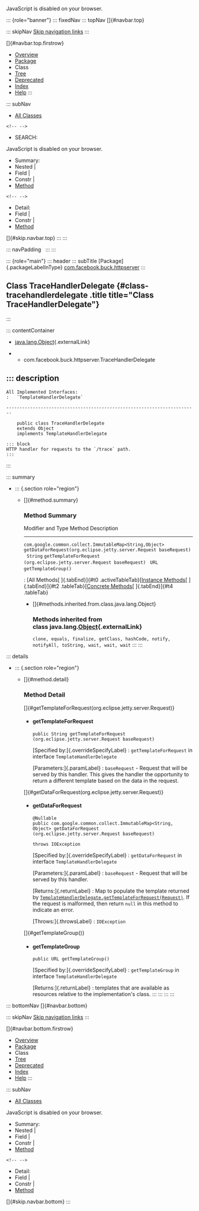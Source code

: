 <div>

JavaScript is disabled on your browser.

</div>

::: {role="banner"}
::: fixedNav
::: topNav
[]{#navbar.top}

::: skipNav
[Skip navigation links](#skip.navbar.top "Skip navigation links")
:::

[]{#navbar.top.firstrow}

-   [Overview](../../../../index.html)
-   [Package](package-summary.html)
-   Class
-   [Tree](package-tree.html)
-   [Deprecated](../../../../deprecated-list.html)
-   [Index](../../../../index-all.html)
-   [Help](../../../../help-doc.html)
:::

::: subNav
-   [All Classes](../../../../allclasses.html)

```{=html}
<!-- -->
```
-   SEARCH:

<div>

<div>

JavaScript is disabled on your browser.

</div>

</div>

<div>

-   Summary: 
-   Nested \| 
-   Field \| 
-   Constr \| 
-   [Method](#method.summary)

```{=html}
<!-- -->
```
-   Detail: 
-   Field \| 
-   Constr \| 
-   [Method](#method.detail)

</div>

[]{#skip.navbar.top}
:::
:::

::: navPadding
 
:::
:::

::: {role="main"}
::: header
::: subTitle
[Package]{.packageLabelInType} [com.facebook.buck.httpserver](package-summary.html)
:::

## Class TraceHandlerDelegate {#class-tracehandlerdelegate .title title="Class TraceHandlerDelegate"}
:::

::: contentContainer
-   [java.lang.Object](http://docs.oracle.com/javase/7/docs/api/java/lang/Object.html?is-external=true "class or interface in java.lang"){.externalLink}

-   -   com.facebook.buck.httpserver.TraceHandlerDelegate

::: description
-   

    All Implemented Interfaces:
    :   `TemplateHandlerDelegate`

    ------------------------------------------------------------------------

        public class TraceHandlerDelegate
        extends Object
        implements TemplateHandlerDelegate

    ::: block
    HTTP handler for requests to the `/trace` path.
    :::
:::

::: summary
-   ::: {.section role="region"}
    -   []{#method.summary}

        ### Method Summary

          Modifier and Type                                         Method                                                                  Description
          --------------------------------------------------------- ----------------------------------------------------------------------- -------------
          `com.google.common.collect.ImmutableMap<String,​Object>`   `getDataForRequest​(org.eclipse.jetty.server.Request baseRequest)`        
          `String`                                                  `getTemplateForRequest​(org.eclipse.jetty.server.Request baseRequest)`    
          `URL`                                                     `getTemplateGroup()`                                                     

          : [All Methods[ ]{.tabEnd}]{#t0 .activeTableTab}[[Instance
          Methods](javascript:show(2);)[ ]{.tabEnd}]{#t2
          .tableTab}[[Concrete
          Methods](javascript:show(8);)[ ]{.tabEnd}]{#t4 .tableTab}

        -   []{#methods.inherited.from.class.java.lang.Object}

            ### Methods inherited from class java.lang.[Object](http://docs.oracle.com/javase/7/docs/api/java/lang/Object.html?is-external=true "class or interface in java.lang"){.externalLink}

            `clone, equals, finalize, getClass, hashCode, notify, notifyAll, toString, wait, wait, wait`
    :::
:::

::: details
-   ::: {.section role="region"}
    -   []{#method.detail}

        ### Method Detail

        []{#getTemplateForRequest(org.eclipse.jetty.server.Request)}

        -   #### getTemplateForRequest

            ``` methodSignature
            public String getTemplateForRequest​(org.eclipse.jetty.server.Request baseRequest)
            ```

            [Specified by:]{.overrideSpecifyLabel}
            :   `getTemplateForRequest` in
                interface `TemplateHandlerDelegate`

            [Parameters:]{.paramLabel}
            :   `baseRequest` - Request that will be served by this
                handler. This gives the handler the opportunity to
                return a different template based on the data in the
                request.

        []{#getDataForRequest(org.eclipse.jetty.server.Request)}

        -   #### getDataForRequest

            ``` methodSignature
            @Nullable
            public com.google.common.collect.ImmutableMap<String,​Object> getDataForRequest​(org.eclipse.jetty.server.Request baseRequest)
                                                                                          throws IOException
            ```

            [Specified by:]{.overrideSpecifyLabel}
            :   `getDataForRequest` in
                interface `TemplateHandlerDelegate`

            [Parameters:]{.paramLabel}
            :   `baseRequest` - Request that will be served by this
                handler.

            [Returns:]{.returnLabel}
            :   Map to populate the template returned by
                [`TemplateHandlerDelegate.getTemplateForRequest(Request)`](TemplateHandlerDelegate.html#getTemplateForRequest(org.eclipse.jetty.server.Request)).
                If the request is malformed, then return `null` in this
                method to indicate an error.

            [Throws:]{.throwsLabel}
            :   `IOException`

        []{#getTemplateGroup()}

        -   #### getTemplateGroup

            ``` methodSignature
            public URL getTemplateGroup()
            ```

            [Specified by:]{.overrideSpecifyLabel}
            :   `getTemplateGroup` in
                interface `TemplateHandlerDelegate`

            [Returns:]{.returnLabel}
            :   templates that are available as resources relative to
                the implementation\'s class.
    :::
:::
:::
:::

::: bottomNav
[]{#navbar.bottom}

::: skipNav
[Skip navigation links](#skip.navbar.bottom "Skip navigation links")
:::

[]{#navbar.bottom.firstrow}

-   [Overview](../../../../index.html)
-   [Package](package-summary.html)
-   Class
-   [Tree](package-tree.html)
-   [Deprecated](../../../../deprecated-list.html)
-   [Index](../../../../index-all.html)
-   [Help](../../../../help-doc.html)
:::

::: subNav
-   [All Classes](../../../../allclasses.html)

<div>

<div>

JavaScript is disabled on your browser.

</div>

</div>

<div>

-   Summary: 
-   Nested \| 
-   Field \| 
-   Constr \| 
-   [Method](#method.summary)

```{=html}
<!-- -->
```
-   Detail: 
-   Field \| 
-   Constr \| 
-   [Method](#method.detail)

</div>

[]{#skip.navbar.bottom}
:::
